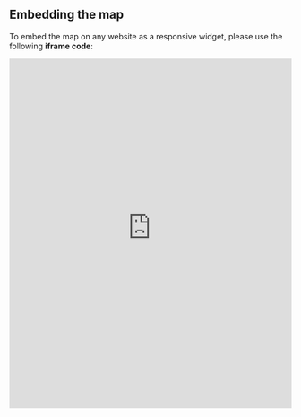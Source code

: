 ## Embedding the map

To embed the map on any website as a responsive widget, please use the following **iframe code**:

<iframe title="Euranet Map" aria-label="Map" id="euranet-map-overqualification" src="https://map-overqualification-8xre.vercel.app" scrolling="no" frameborder="0"style="width: 0; min-width: 100% !important; border: none;" height="624"></iframe><script type="text/javascript">window.addEventListener("message",e=>{if("https://map-overqualification-8xre.vercel.app"!==e.origin)return;let t=e.data;if(t.height){document.getElementById("euranet-map-overqualification").height=t.height+"px"}},!1)</script>